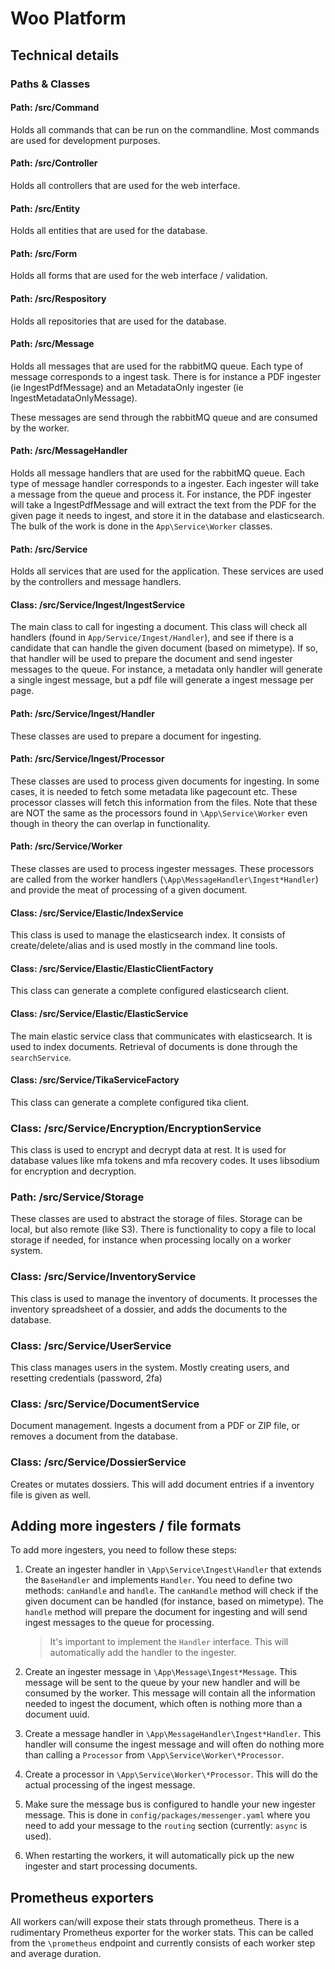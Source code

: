 # Woo Platform

## Technical details

### Paths & Classes

#### Path: /src/Command

Holds all commands that can be run on the commandline. Most commands are used for development purposes.

#### Path: /src/Controller

Holds all controllers that are used for the web interface.

#### Path: /src/Entity

Holds all entities that are used for the database.

#### Path: /src/Form

Holds all forms that are used for the web interface / validation.

#### Path: /src/Respository

Holds all repositories that are used for the database.

#### Path: /src/Message

Holds all messages that are used for the rabbitMQ queue. Each type of message corresponds to a ingest task.
There is for instance a PDF ingester (ie IngestPdfMessage) and an MetadataOnly ingester (ie IngestMetadataOnlyMessage).

These messages are send through the rabbitMQ queue and are consumed by the worker.

#### Path: /src/MessageHandler

Holds all message handlers that are used for the rabbitMQ queue. Each type of message handler corresponds
to a ingester. Each ingester will take a message from the queue and process it. For instance, the PDF ingester
will take a IngestPdfMessage and will extract the text from the PDF for the given page it needs to ingest, and
store it in the database and elasticsearch. The bulk of the work is done in the `App\Service\Worker` classes.

#### Path: /src/Service

Holds all services that are used for the application. These services are used by the controllers and
message handlers.

#### Class: /src/Service/Ingest/IngestService

The main class to call for ingesting a document. This class will check all handlers (found in
`App/Service/Ingest/Handler`), and see if there is a candidate that can handle the given document (based on
mimetype). If so, that handler will be used to prepare the document and send ingester messages to the queue.
For instance, a metadata only handler will generate a single ingest message, but a pdf file will generate a ingest
message per page.

#### Path: /src/Service/Ingest/Handler

These classes are used to prepare a document for ingesting.

#### Path: /src/Service/Ingest/Processor

These classes are used to process given documents for ingesting. In some cases, it is needed to fetch some
metadata like pagecount etc. These processor classes will fetch this information from the
files. Note that these are NOT the same as the processors found in `\App\Service\Worker` even though in theory
the can overlap in functionality.

#### Path: /src/Service/Worker

These classes are used to process ingester messages. These processors are called from the worker handlers
(`\App\MessageHandler\Ingest*Handler`) and provide the meat of processing of a given document.

#### Class: /src/Service/Elastic/IndexService

This class is used to manage the elasticsearch index. It consists of create/delete/alias and is used mostly
in the command line tools.

#### Class: /src/Service/Elastic/ElasticClientFactory

This class can generate a complete configured elasticsearch client.

#### Class: /src/Service/Elastic/ElasticService

The main elastic service class that communicates with elasticsearch. It is used to index documents. Retrieval of documents
is done through the `searchService`.

#### Class: /src/Service/TikaServiceFactory

This class can generate a complete configured tika client.

### Class: /src/Service/Encryption/EncryptionService

This class is used to encrypt and decrypt data at rest. It is used for database values like mfa tokens and mfa
recovery codes. It uses libsodium for encryption and decryption.

### Path: /src/Service/Storage

These classes are used to abstract the storage of files. Storage can be local, but also remote (like S3). There is
functionality to copy a file to local storage if needed, for instance when processing locally on a worker system.

### Class: /src/Service/InventoryService

This class is used to manage the inventory of documents. It processes the inventory spreadsheet of a dossier, and
adds the documents to the database.

### Class: /src/Service/UserService

This class manages users in the system. Mostly creating users, and resetting credentials (password, 2fa)

### Class: /src/Service/DocumentService

Document management. Ingests a document from a PDF or ZIP file, or removes a document from the database.

### Class: /src/Service/DossierService

Creates or mutates dossiers. This will add document entries if a inventory file is given as well.

## Adding more ingesters / file formats

To add more ingesters, you need to follow these steps:

1. Create an ingester handler in `\App\Service\Ingest\Handler` that extends the `BaseHandler` and implements `Handler`. You
need to define two methods: `canHandle` and `handle`. The `canHandle` method will check if the given document can be
handled (for instance, based on mimetype). The `handle` method will prepare the document for ingesting and will send
ingest messages to the queue for processing.

   > It's important to implement the `Handler` interface. This will automatically add the handler to the ingester.

2. Create an ingester message in `\App\Message\Ingest*Message`. This message will be sent to the queue by your new handler
and will be consumed by the worker. This message will contain all the information needed to ingest the document, which
often is nothing more than a document uuid.
3. Create a message handler in `\App\MessageHandler\Ingest*Handler`. This handler will consume the ingest message and
will often do nothing more than calling a `Processor` from `\App\Service\Worker\*Processor`.
4. Create a processor in `\App\Service\Worker\*Processor`. This will do the actual processing of the ingest message.
5. Make sure the message bus is configured to handle your new ingester message. This is done in `config/packages/messenger.yaml`
where you need to add your message to the `routing` section (currently: `async` is used).
6. When restarting the workers, it will automatically pick up the new ingester and start processing documents.

## Prometheus exporters

All workers can/will expose their stats through prometheus. There is a rudimentary Prometheus exporter for the worker stats. This can be called
from the `\prometheus` endpoint and currently consists of each worker step and average duration.
